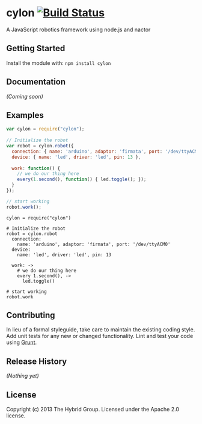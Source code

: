 # cylon [![Build Status](https://secure.travis-ci.org/hybridgroup/cylon.png?branch=master)](http://travis-ci.org/hybridgroup/cylon)

A JavaScript robotics framework using node.js and nactor

## Getting Started
Install the module with: `npm install cylon`

## Documentation
_(Coming soon)_

## Examples
```javascript
var cylon = require("cylon");
 
// Initialize the robot
var robot = cylon.robot({
  connection: { name: 'arduino', adaptor: 'firmata', port: '/dev/ttyACM0' },
  device: { name: 'led', driver: 'led', pin: 13 },
  
  work: function() {
    // we do our thing here
    every(1.second(), function() { led.toggle(); });
  }
});

// start working
robot.work();
```

```coffee-script
cylon = require("cylon")
 
# Initialize the robot
robot = cylon.robot
  connection:
    name: 'arduino', adaptor: 'firmata', port: '/dev/ttyACM0'
  device: 
    name: 'led', driver: 'led', pin: 13
  
  work: ->
    # we do our thing here
    every 1.second(), ->
      led.toggle()

# start working
robot.work
```

## Contributing
In lieu of a formal styleguide, take care to maintain the existing coding style. Add unit tests for any new or changed functionality. Lint and test your code using [Grunt](http://gruntjs.com/).

## Release History
_(Nothing yet)_

## License
Copyright (c) 2013 The Hybrid Group. Licensed under the Apache 2.0 license.
